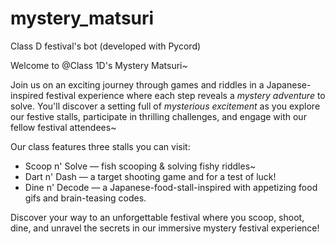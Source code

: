 # mystery_matsuri
Class D festival's bot (developed with Pycord)

Welcome to @Class 1D's Mystery Matsuri~

Join us on an exciting journey through games and riddles in a Japanese-inspired festival experience where each step reveals a *mystery adventure* to solve. You'll discover a setting full of *mysterious excitement* as you explore our festive stalls, participate in thrilling challenges, and engage with our fellow festival attendees~ 

Our class features three stalls you can visit:
- Scoop n' Solve — fish scooping & solving fishy riddles~
- Dart n' Dash — a target shooting game and for a test of luck!
- Dine n' Decode — a Japanese-food-stall-inspired with appetizing food gifs and brain-teasing codes.

Discover your way to an unforgettable festival where you scoop, shoot, dine, and unravel the secrets in our immersive mystery festival experience!
